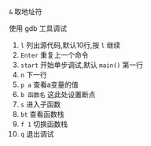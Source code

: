 `&` 取地址符 

使用 gdb 工具调试
1. `l`  列出源代码,默认10行,按 `l` 继续
2. `Enter` 重复上一个命令
3. `start` 开始单步调试,默认 `main()` 第一行
4. `n` 下一行
5. `p a` 查看a变量的值
6. `b 函数名` 这此处设置断点
7. `s` 进入子函数
8. `bt` 查看函数栈
9. `f 1` 切换函数栈
10. `q` 退出调试